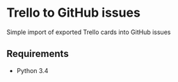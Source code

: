 # Trello to GitHub issues
Simple import of exported Trello cards into GitHub issues

## Requirements
- Python 3.4
